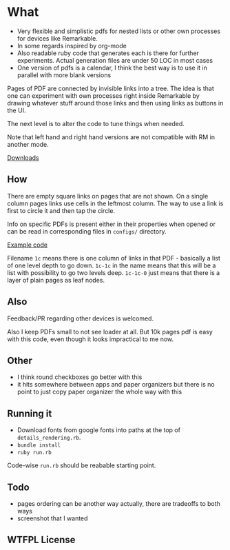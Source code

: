 # What

- Very flexible and simplistic pdfs for nested lists or other own processes for devices like Remarkable.
- In some regards inspired by org-mode
- Also readable ruby code that generates each is there for further experiments. Actual generation files are under 50 LOC in most cases
- One version of pdfs is a calendar, I think the best way is to use it in parallel with more blank versions

Pages of PDF are connected by invisible links into a tree.
The idea is that one can experiment with own processes right inside Remarkable
by drawing whatever stuff around those links and then using links as buttons in the UI.

The next level is to alter the code to tune things when needed.

Note that left hand and right hand versions are not compatible with RM in another mode.

[Downloads](https://github.com/sowcow/blank_slate_pdf/releases)

## How

There are empty square links on pages that are not shown.
On a single column pages links use cells in the leftmost column.
The way to use a link is first to circle it and then tap the circle.

Info on specific PDFs is present either in their properties when opened or can be read in corresponding files in `configs/` directory.

[Example code](configs/1c-0.rb)

Filename `1c` means there is one column of links in that PDF - basically a list of one level depth to go down.
`1c-1c` in the name means that this will be a list with possibility to go two levels deep.
`1c-1c-0` just means that there is a layer of plain pages as leaf nodes.

## Also

Feedback/PR regarding other devices is welcomed.

Also I keep PDFs small to not see loader at all.
But 10k pages pdf is easy with this code, even though it looks impractical to me now.

## Other

- I think round checkboxes go better with this
- it hits somewhere between apps and paper organizers but there is no point to just copy paper organizer the whole way with this

## Running it

- Download fonts from google fonts into paths at the top of `details_rendering.rb`.
- `bundle install`
- `ruby run.rb`

Code-wise `run.rb` should be reabable starting point.

## Todo

- pages ordering can be another way actually, there are tradeoffs to both ways
- screenshot that I wanted

## WTFPL License
